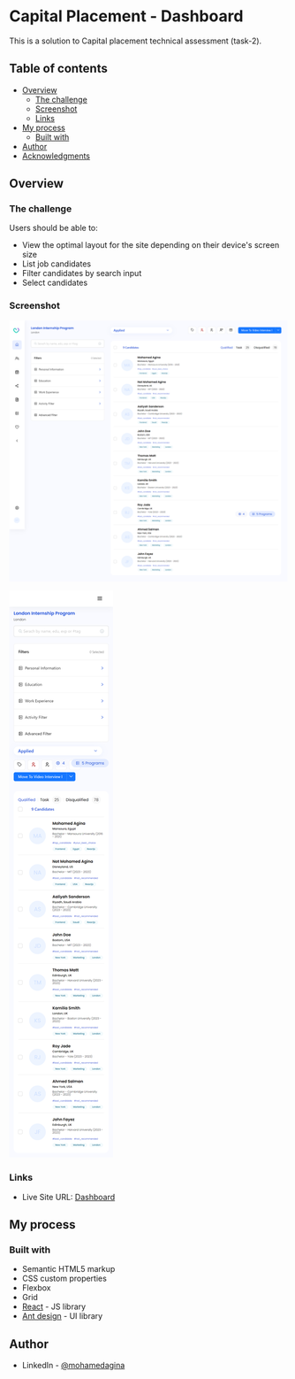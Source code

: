 # Capital Placement - Dashboard

This is a solution to Capital placement technical assessment (task-2).

## Table of contents

- [Overview](#overview)
  - [The challenge](#the-challenge)
  - [Screenshot](#screenshot)
  - [Links](#links)
- [My process](#my-process)
  - [Built with](#built-with)
- [Author](#author)
- [Acknowledgments](#acknowledgments)

## Overview

### The challenge

Users should be able to:

- View the optimal layout for the site depending on their device's screen size
- List job candidates
- Filter candidates by search input
- Select candidates

### Screenshot

![Desktop screenshot for Capital Placement - Dashboard](./screenshots/desktop-1440.png)

![Mobile screenshot for Capital Placement - Dashboard](./screenshots/mobile-375.png)

### Links

- Live Site URL: [Dashboard](https://ats-dashboard-mohamedagina.vercel.app/)

## My process

### Built with

- Semantic HTML5 markup
- CSS custom properties
- Flexbox
- Grid
- [React](https://reactjs.org/) - JS library
- [Ant design](https://ant.design/) - UI library

## Author

- LinkedIn - [@mohamedagina](https://www.linkedin.com/in/mohamed-agina/)
